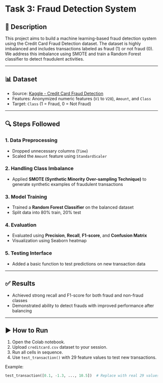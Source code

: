 # Task 3: Fraud Detection System

## 📌 Description
This project aims to build a machine learning-based fraud detection system using the Credit Card Fraud Detection dataset. The dataset is highly imbalanced and includes transactions labeled as fraud (1) or not fraud (0). We address this imbalance using SMOTE and train a Random Forest classifier to detect fraudulent activities.

---

## 📊 Dataset
- Source: [Kaggle - Credit Card Fraud Detection](https://www.kaggle.com/datasets/mlg-ulb/creditcardfraud)
- Features: Anonymized numeric features (`V1` to `V28`), `Amount`, and `Class`
- Target: `Class` (1 = Fraud, 0 = Not Fraud)

---

## 🔍 Steps Followed

### 1. **Data Preprocessing**
- Dropped unnecessary columns (`Time`)
- Scaled the `Amount` feature using `StandardScaler`

### 2. **Handling Class Imbalance**
- Applied **SMOTE (Synthetic Minority Over-sampling Technique)** to generate synthetic examples of fraudulent transactions

### 3. **Model Training**
- Trained a **Random Forest Classifier** on the balanced dataset
- Split data into 80% train, 20% test

### 4. **Evaluation**
- Evaluated using **Precision**, **Recall**, **F1-score**, and **Confusion Matrix**
- Visualization using Seaborn heatmap

### 5. **Testing Interface**
- Added a basic function to test predictions on new transaction data

---

## ✅ Results
- Achieved strong recall and F1-score for both fraud and non-fraud classes
- Demonstrated ability to detect frauds with improved performance after balancing

---

## ▶️ How to Run

1. Open the Colab notebook.
2. Upload `creditcard.csv` dataset to your session.
3. Run all cells in sequence.
4. Use `test_transaction()` with 29 feature values to test new transactions.

Example:
```python
test_transaction([0.1, -1.3, ..., 10.5])  # Replace with real 29 values
